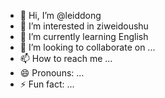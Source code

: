 - 👋 Hi, I’m @leiddong
- 👀 I’m interested in ziweidoushu
- 🌱 I’m currently learning English
- 💞️ I’m looking to collaborate on ...
- 📫 How to reach me ...
- 😄 Pronouns: ...
- ⚡ Fun fact: ...

<!---
leiddong/leiddong is a ✨ special ✨ repository because its `README.md` (this file) appears on your GitHub profile.
You can click the Preview link to take a look at your changes.
--->
